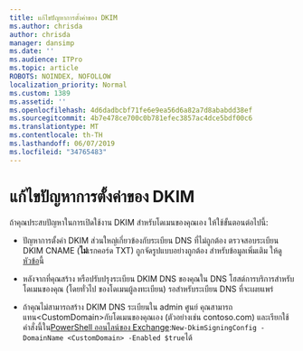```yaml
---
title: แก้ไขปัญหาการตั้งค่าของ DKIM
ms.author: chrisda
author: chrisda
manager: dansimp
ms.date: ''
ms.audience: ITPro
ms.topic: article
ROBOTS: NOINDEX, NOFOLLOW
localization_priority: Normal
ms.custom: 1389
ms.assetid: ''
ms.openlocfilehash: 4d6dadbcbf71fe6e9ea56d6a82a7d8ababdd38ef
ms.sourcegitcommit: 4b7e478ce700c0b781efec3857ac4dce5bdf00c6
ms.translationtype: MT
ms.contentlocale: th-TH
ms.lasthandoff: 06/07/2019
ms.locfileid: "34765483"
---
```

# <a name="fix-dkim-setup-issues"></a>แก้ไขปัญหาการตั้งค่าของ DKIM

ถ้าคุณประสบปัญหาในการเปิดใช้งาน DKIM สำหรับโดเมนของคุณเอง ให้ใช้ขั้นตอนต่อไปนี้:

- ปัญหาการตั้งค่า DKIM ส่วนใหญ่เกี่ยวข้องกับระเบียน DNS ที่ไม่ถูกต้อง ตรวจสอบระเบียน DKIM CNAME (**ไม่**เรกคอร์ด TXT) ถูกจัดรูปแบบอย่างถูกต้อง สำหรับข้อมูลเพิ่มเติม ให้ดู[หัวข้อ](https://docs.microsoft.com/office365/SecurityCompliance/use-dkim-to-validate-outbound-email#what-you-need-to-do-to-manually-set-up-dkim-in-office-365)นี้

- หลังจากที่คุณสร้าง หรือปรับปรุงระเบียน DKIM DNS ของคุณใน DNS โฮสต์การบริการสำหรับโดเมนของคุณ (โดยทั่วไป ของโดเมนผู้ลงทะเบียน) รอสำหรับระเบียน DNS ที่จะเผยแพร่

- ถ้าคุณไม่สามารถสร้าง DKIM DNS ระเบียนใน admin ศูนย์ คุณสามารถแทน\<CustomDomain\>กับโดเมนของคุณเอง (ตัวอย่างเช่น contoso.com) และเรียกใช้คำสั่งนี้ใน[PowerShell ออนไลน์ของ Exchange](https://docs.microsoft.com/powershell/exchange/exchange-online/connect-to-exchange-online-powershell/connect-to-exchange-online-powershell):`New-DkimSigningConfig -DomainName <CustomDomain> -Enabled $true`ได้
